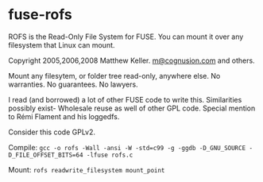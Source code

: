 fuse-rofs
=========

ROFS is the Read-Only File System for FUSE. You can mount it over any filesystem that Linux can mount.

Copyright 2005,2006,2008 Matthew Keller. m@cognusion.com and others.

Mount any filesytem, or folder tree read-only, anywhere else.
No warranties. No guarantees. No lawyers.

I read (and borrowed) a lot of other FUSE code to write this. 
Similarities possibly exist- Wholesale reuse as well of other GPL code.
Special mention to Rémi Flament and his loggedfs.

Consider this code GPLv2.

Compile: `gcc -o rofs -Wall -ansi -W -std=c99 -g -ggdb -D_GNU_SOURCE -D_FILE_OFFSET_BITS=64 -lfuse rofs.c`

Mount: `rofs readwrite_filesystem mount_point`

